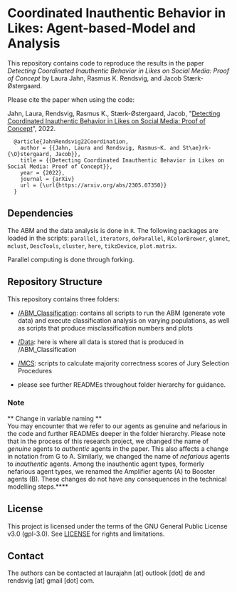 # Coordinated Inauthentic Behavior in Likes: Agent-based-Model and Analysis
This repository contains code to reproduce the results in the paper *Detecting Coordinated Inauthentic Behavior in Likes on Social Media: Proof of Concept* by Laura Jahn, Rasmus K. Rendsvig, and Jacob Stærk-Østergaard.

Please cite the paper when using the code:  

Jahn, Laura, Rendsvig, Rasmus K., Stærk-Østergaard, Jacob, "[Detecting Coordinated Inauthentic Behavior in Likes on Social Media: Proof of Concept](https://arxiv.org/abs/2305.07350)", 2022.

```
  @article{JahnRendsvig22Coordination,  
    author = {{Jahn, Laura and Rendsvig, Rasmus~K. and St\ae}rk-{\O}stergaard, Jacob}},
    title = {{Detecting Coordinated Inauthentic Behavior in Likes on Social Media: Proof of Concept}},  
    year = {2022},   
    journal = {arXiv}
    url = {\url{https://arxiv.org/abs/2305.07350}}
  }
 ```

## Dependencies
The ABM and the data analysis is done in `R`. The following packages are loaded in the scripts: 
`parallel`, `iterators`, `doParallel`, `RColorBrewer`, `glmnet`, `mclust`, `DescTools`, `cluster`, `here`, `tikzDevice`, `plot.matrix`.

Parallel computing is done through forking.

## Repository Structure

This repository contains three folders:

- [/ABM_Classification](https://github.com/LJ-9/Coordinated-Inauthentic-Behavior-Likes-ABM-Analysis/tree/main/ABM_Classification): contains all scripts to run the ABM (generate vote data) and execute classification analysis on varying populations, as well as scripts that produce misclassification numbers and plots

- [/Data](https://github.com/LJ-9/Coordinated-Inauthentic-Behavior-Likes-ABM-Analysis/tree/main/Data): here is where all data is stored that is produced in /ABM_Classification

- [/MCS](https://github.com/LJ-9/Coordinated-Inauthentic-Behavior-Likes-ABM-Analysis/tree/main/MCS): scripts to calculate majority correctness scores of Jury Selection Procedures

- please see further READMEs throughout folder hierarchy for guidance.

### Note
** Change in variable naming **  
You may encounter that we refer to our agents as genuine and nefarious in the code and further READMEs deeper in the folder hierarchy. Please note that in the process of this research project, we changed the name of *genuine* agents to *authentic* agents in the paper. This also affects a change in notation from G to A. Similarly, we changed the name of *nefarious* agents to *inauthentic* agents. Among the inauthentic agent types, formerly nefarious agent types, we renamed the Amplifier agents (A) to Booster agents (B). These changes do not have any consequences in the technical modelling steps.****


## License
This project is licensed under the terms of the GNU General Public License v3.0 (gpl-3.0). See [LICENSE](https://github.com/LJ-9/Coordinated-Inauthentic-Behavior-Likes-ABM-Analysis/blob/main/LICENSE) for rights and limitations.

## Contact
The authors can be contacted at laurajahn [at] outlook [dot] de and rendsvig [at] gmail [dot] com.


